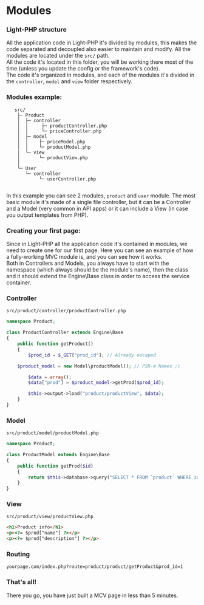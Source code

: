 # Modules

### Light-PHP structure
All the application code in Light-PHP it's divided by modules, this makes the code separated and decoupled also easier to maintain and modify. All the modules are located under the `src/` path.  
All the code it's located in this folder, you will be working there most of the time (unless you update the config or the framework's code).  
The code it's organized in modules, and each of the modules it's divided in the `controller`, `model` and `view` folder respectively.  

### Modules example:  
```
   src/
    ├─ Product
    │  ├─ controller
    │  │     ├─ productController.php
    │  │     └─ priceController.php
    │  ├─ model
    │  │    ├─ priceModel.php
    │  │    └─ productModel.php
    |  └─ view
    │       └─ productView.php
    │
    └─ User
       └─ controller
            └─ userController.php
    
```
In this example you can see 2 modules, `product` and `user` module. The most basic module it's made of a single file controller, but it can be a Controller and a Model (very common in API apps) or it can include a View (in case you output templates from PHP).  

### Creating your first page:  

Since in Light-PHP all the application code it's contained in modules, we need to create one for our first page. Here you can see an example of how a fully-working MVC module is, and you can see how it works.  
Both in Controllers and Models, you always have to start with the namespace (which always should be the module's name), then the class and it should extend the Engine\Base class in order to access the service container.  

### Controller 
`src/product/controller/productController.php`

``` php
namespace Product;

class ProductController extends Engine\Base
{
    public function getProduct()
    {
		$prod_id = $_GET["prod_id"]; // Already escaped

    $product_model = new Model\productModel(); // PSR-4 Names ;)

		$data = array();
		$data["prod"] = $product_model->getProd($prod_id);

		$this->output->load("product/productView", $data);
	}
}
```

### Model
`src/product/model/productModel.php`
``` php
namespace Product;

class ProductModel extends Engine\Base
{
    public function getProd($id)
    {
		return $this->database->query("SELECT * FROM `product` WHERE id = :id", array("id" => $id));
	}
}
```

### View
`src/product/view/productView.php`
``` html
<h1>Product info</h1>
<p><?= $prod["name"] ?></p>
<p><?= $prod["description"] ?></p>
```

### Routing
`yourpage.com/index.php?route=product/product/getProduct&prod_id=1`  

### That's all!
There you go, you have just built a MCV page in less than 5 minutes.
